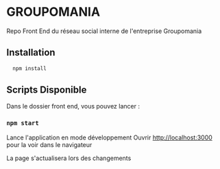 # GROUPOMANIA

Repo Front End du réseau social interne de l'entreprise Groupomania

## Installation

```bash
  npm install
```

## Scripts Disponible

Dans le dossier front end, vous pouvez lancer :

### `npm start`

Lance l'application en mode développement
Ouvrir [http://localhost:3000](http://localhost:3000) pour la voir dans le navigateur

La page s'actualisera lors des changements
